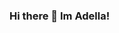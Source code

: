 ### Hi there 👋 Im Adella!

<!--
**adellaff/adellaff** is a ✨ _special_ ✨ repository because its `README.md` (this file) appears on your GitHub profile.

Here are some ideas to get you started:

- 🌱 I’m currently learning html, css, javascript.
- 🤔 I’m looking for help with web development and things.
- 📫 How to reach me: adellafitriany28@gmail.com
- 😄 Pronouns: her
- :grin: coding is fun when its finished.
